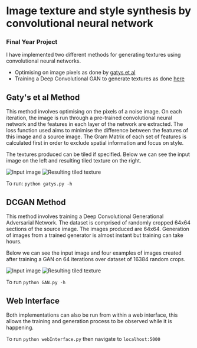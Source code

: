 # Image texture and style synthesis by convolutional neural network
### Final Year Project 

I have implemented two different methods for generating textures using convolutional neural networks.
* Optimising on image pixels as done by [gatys et al](https://arxiv.org/pdf/1505.07376.pdf)
* Training a Deep Convolutional GAN to generate textures as done [here](https://arxiv.org/pdf/1511.06434.pdf)

## Gaty's et al Method
This method involves optimising on the pixels of a noise image. On each iteration, the image is run through a pre-trained convolutional neural network and the features in each layer of the network are extracted. The loss function used aims to minimise the difference between the features of this image and a source image. The Gram Matrix of each set of features is calculated first in order to exclude spatial information and focus on style.

The textures produced can be tiled if specified. Below we can see the input image on the left and resulting tiled texture on the right.

![Input image](http:http://harrybp.github.io/texture_images/gatys_input.jpg)
![Resulting tiled texture](http:http://harrybp.github.io/texture_images/gatys_tiled.jpg)

To run: `python gatys.py -h`

## DCGAN Method
This method involves training a Deep Convolutional Generational Adversarial Network. The dataset is comprised of randomly cropped 64x64 sections of the source image. The images produced are 64x64. Generation of images from a trained generator is almost instant but training can take hours.

Below we can see the input image and four examples of images created after training a GAN on 64 iterations over dataset of 16384 random crops.

![Input image](http:http://harrybp.github.io/texture_images/GAN_input.jpg)
![Resulting tiled texture](http:http://harrybp.github.io/texture_images/GAN_result.jpg)

To run `python GAN.py -h`

## Web Interface
Both implementations can also be run from within a web interface, this allows the training and generation process to be observed while it is happening.

To run `python webInterface.py` then navigate to `localhost:5000`
